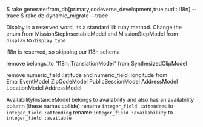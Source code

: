 $ rake generate:from_db\[primary,codeverse_development,true,audit,i18n\] --trace
$ rake db:dynamic_migrate --trace

Display is a reserved word, its a standard lib ruby method. Change the enum from MissionStepInsertableModel and MissionStepModel from `display` to `display_type`

I18n is reserved, so skipping our I18n schema

remove belongs_to "I18n::TranslationModel" from SynthesizedClipModel

remove numeric_field :latitude and numeric_field :longitude from
  EmailEventModel
  ZipCodeModel
  PublicSessionModel
  AddressModel
  LocationModel
  AddressModel

AvailabilityInstanceModel belongs to availability and also has an availability column (these names collide)
rename `integer_field :attendees` to `integer_field :attending`
rename `integer_field :availability` to `integer_field :available`